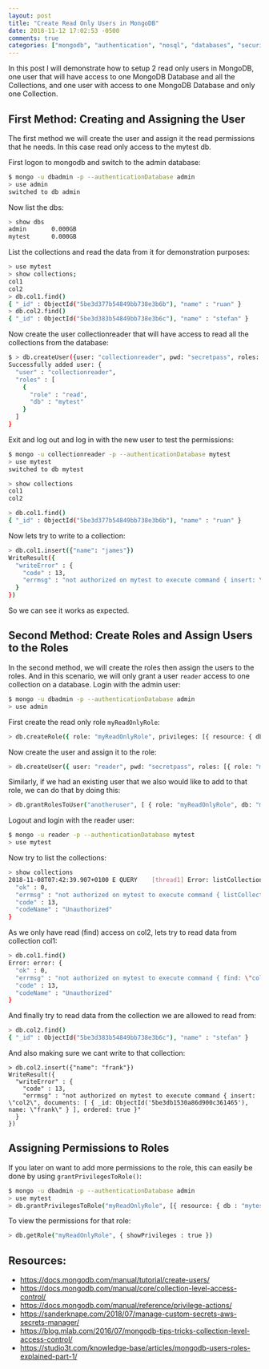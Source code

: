 ```yaml
---
layout: post
title: "Create Read Only Users in MongoDB"
date: 2018-11-12 17:02:53 -0500
comments: true
categories: ["mongodb", "authentication", "nosql", "databases", "security"] 
---
```


In this post I will demonstrate how to setup 2 read only users in MongoDB, one user that will have access to one MongoDB Database and all the Collections, and one user with access to one MongoDB Database and only one Collection.

<script id="mNCC" language="javascript">
    medianet_width = "728";
    medianet_height = "90";
    medianet_crid = "218284798";
    medianet_versionId = "3111299";
  </script>
<script src="//contextual.media.net/nmedianet.js?cid=8CUD78FSV"></script>

## First Method: Creating and Assigning the User

The first method we will create the user and assign it the read permissions that he needs. In this case read only access to the mytest db.

First logon to mongodb and switch to the admin database:

```bash
$ mongo -u dbadmin -p --authenticationDatabase admin
> use admin
switched to db admin
```

Now list the dbs:

```bash
> show dbs
admin       0.000GB
mytest      0.000GB
```

List the collections and read the data from it for demonstration purposes:

```bash
> use mytest
> show collections;
col1
col2
> db.col1.find()
{ "_id" : ObjectId("5be3d377b54849bb738e3b6b"), "name" : "ruan" }
> db.col2.find()
{ "_id" : ObjectId("5be3d383b54849bb738e3b6c"), "name" : "stefan" }
```

Now create the user collectionreader that will have access to read all the collections from the database:

```bash
$ > db.createUser({user: "collectionreader", pwd: "secretpass", roles: [{role: "read", db: "mytest"}]})
Successfully added user: {
  "user" : "collectionreader",
  "roles" : [
    {
      "role" : "read",
      "db" : "mytest"
    }
  ]
}
```

Exit and log out and log in with the new user to test the permissions:

```bash
$ mongo -u collectionreader -p --authenticationDatabase mytest
> use mytest
switched to db mytest

> show collections
col1
col2

> db.col1.find()
{ "_id" : ObjectId("5be3d377b54849bb738e3b6b"), "name" : "ruan" }
```

Now lets try to write to a collection:

```bash
> db.col1.insert({"name": "james"})
WriteResult({
  "writeError" : {
    "code" : 13,
    "errmsg" : "not authorized on mytest to execute command { insert: \"col1\", documents: [ { _id: ObjectId('5be3d6c0492818b2c966d61a'), name: \"james\" } ], ordered: true }"
  }
})
```

So we can see it works as expected.

## Second Method: Create Roles and Assign Users to the Roles

In the second method, we will create the roles then assign the users to the roles. And in this scenario, we will only grant a user `reader` access to one collection on a database. Login with the admin user:

```bash
$ mongo -u dbadmin -p --authenticationDatabase admin
> use admin
```

First create the read only role `myReadOnlyRole`:

```bash
> db.createRole({ role: "myReadOnlyRole", privileges: [{ resource: { db: "mytest", collection: "col2"}, actions: ["find"]}], roles: []})
```

Now create the user and assign it to the role:

```bash
> db.createUser({ user: "reader", pwd: "secretpass", roles: [{ role: "myReadOnlyRole", db: "mytest"}]})
```

Similarly, if we had an existing user that we also would like to add to that role, we can do that by doing this:

```bash
> db.grantRolesToUser("anotheruser", [ { role: "myReadOnlyRole", db: "mytest" } ])
```

Logout and login with the reader user:

```bash
$ mongo -u reader -p --authenticationDatabase mytest
> use mytest
```

Now try to list the collections:

```bash
> show collections
2018-11-08T07:42:39.907+0100 E QUERY    [thread1] Error: listCollections failed: {
  "ok" : 0,
  "errmsg" : "not authorized on mytest to execute command { listCollections: 1.0, filter: {} }",
  "code" : 13,
  "codeName" : "Unauthorized"
}
```

As we only have read (find) access on col2, lets try to read data from collection col1:

```bash
> db.col1.find()
Error: error: {
  "ok" : 0,
  "errmsg" : "not authorized on mytest to execute command { find: \"col1\", filter: {} }",
  "code" : 13,
  "codeName" : "Unauthorized"
}
```

And finally try to read data from the collection we are allowed to read from:

```bash
> db.col2.find()
{ "_id" : ObjectId("5be3d383b54849bb738e3b6c"), "name" : "stefan" }
```

And also making sure we cant write to that collection:

```
> db.col2.insert({"name": "frank"})
WriteResult({
  "writeError" : {
    "code" : 13,
    "errmsg" : "not authorized on mytest to execute command { insert: \"col2\", documents: [ { _id: ObjectId('5be3db1530a86d900c361465'), name: \"frank\" } ], ordered: true }"
  }
})
```
## Assigning Permissions to Roles

If you later on want to add more permissions to the role, this can easily be done by using `grantPrivilegesToRole()`:

```bash
$ mongo -u dbadmin -p --authenticationDatabase admin
> use mytest
> db.grantPrivilegesToRole("myReadOnlyRole", [{ resource: { db : "mytest", collection : "col1"}, actions : ["find"] }])
```

To view the permissions for that role:

```bash
> db.getRole("myReadOnlyRole", { showPrivileges : true })
```

## Resources:

- https://docs.mongodb.com/manual/tutorial/create-users/
- https://docs.mongodb.com/manual/core/collection-level-access-control/
- https://docs.mongodb.com/manual/reference/privilege-actions/
- https://sanderknape.com/2018/07/manage-custom-secrets-aws-secrets-manager/
- https://blog.mlab.com/2016/07/mongodb-tips-tricks-collection-level-access-control/
- https://studio3t.com/knowledge-base/articles/mongodb-users-roles-explained-part-1/

<script type="text/javascript">
  ( function() {
    if (window.CHITIKA === undefined) { window.CHITIKA = { 'units' : [] }; };
    var unit = {"calltype":"async[2]","publisher":"rbekker87","width":728,"height":90,"sid":"Chitika Default"};
    var placement_id = window.CHITIKA.units.length;
    window.CHITIKA.units.push(unit);
    document.write('<div id="chitikaAdBlock-' + placement_id + '"></div>');
}());
</script>
<script type="text/javascript" src="//cdn.chitika.net/getads.js" async></script>
